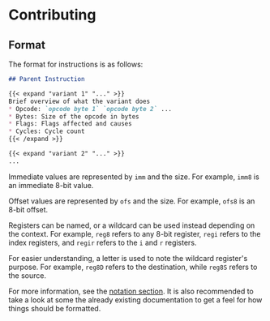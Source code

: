 # Contributing

## Format

The format for instructions is as follows:

```Markdown
## Parent Instruction

{{< expand "variant 1" "..." >}}
Brief overview of what the variant does
* Opcode: `opcode byte 1` `opcode byte 2` ...
* Bytes: Size of the opcode in bytes
* Flags: Flags affected and causes
* Cycles: Cycle count
{{< /expand >}}

{{< expand "variant 2" "..." >}}
...
```


Immediate values are represented by `imm` and the size. For example, `imm8` is an immediate 8-bit value.

Offset values are represented by `ofs` and the size. For example, `ofs8` is an 8-bit offset.

Registers can be named, or a wildcard can be used instead depending on the context. For example, `reg8` refers to any 8-bit register, `regi` refers to the index registers, and `regir` refers to the `i` and `r` registers.

For easier understanding, a letter is used to note the wildcard register's purpose. For example, `reg8D` refers to the destination, while `reg8S` refers to the source.

For more information, see the [notation section](https://ezce.github.io/ez80-docs/instructions/notation/). It is also recommended to take a look at some the already existing documentation to get a feel for how things should be formatted.
